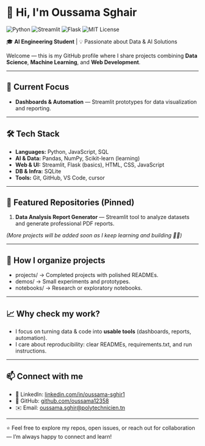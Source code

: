 # 👋 Hi, I'm Oussama Sghair  
![Python](https://img.shields.io/badge/Python-3.9%2B-blue) 
![Streamlit](https://img.shields.io/badge/Streamlit-Enabled-brightgreen) 
![Flask](https://img.shields.io/badge/Flask-Framework-lightgrey) 
![MIT License](https://img.shields.io/badge/License-MIT-green)  

🎓 **AI Engineering Student** | 💡 Passionate about Data & AI Solutions  

Welcome — this is my GitHub profile where I share projects combining **Data Science**, **Machine Learning**, and **Web Development**.  

---

## 🚀 Current Focus
- **Dashboards & Automation** — Streamlit prototypes for data visualization and reporting.  

---

## 🛠️ Tech Stack
- **Languages:** Python, JavaScript, SQL  
- **AI & Data:** Pandas, NumPy, Scikit-learn (learning)  
- **Web & UI:** Streamlit, Flask (basics), HTML, CSS, JavaScript  
- **DB & Infra:** SQLite  
- **Tools:** Git, GitHub, VS Code, cursor 

---

## 📌 Featured Repositories (Pinned)
1. **Data Analysis Report Generator** — Streamlit tool to analyze datasets and generate professional PDF reports.  

*(More projects will be added soon as I keep learning and building 👨‍💻)*  

---

## 📂 How I organize projects
- projects/ → Completed projects with polished READMEs.  
- demos/ → Small experiments and prototypes.  
- notebooks/ → Research or exploratory notebooks.  

---

## 📈 Why check my work?
- I focus on turning data & code into **usable tools** (dashboards, reports, automation).  
- I care about reproducibility: clear READMEs, requirements.txt, and run instructions.  

---

## 📫 Connect with me
- 🔗 LinkedIn: [linkedin.com/in/oussama-sghir1](https://linkedin.com/in/oussama-sghir1)  
- 🐙 GitHub: [github.com/oussama12358](https://github.com/oussama12358)  
- ✉️ Email: oussama.sghir@polytechnicien.tn

---

⭐️ Feel free to explore my repos, open issues, or reach out for collaboration — I’m always happy to connect and learn!  
